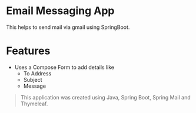 # Email Messaging App

This helps to send mail via gmail using SpringBoot.

# Features

- Uses a Compose Form to add details like
  - To Address
  - Subject
  - Message

> This application was created using Java, Spring Boot, Spring Mail and Thymeleaf.
